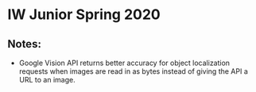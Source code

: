 # IW Junior Spring 2020

## Notes:
* Google Vision API returns better accuracy for object localization requests when images are read in as bytes instead of giving the API a URL to an image. 
